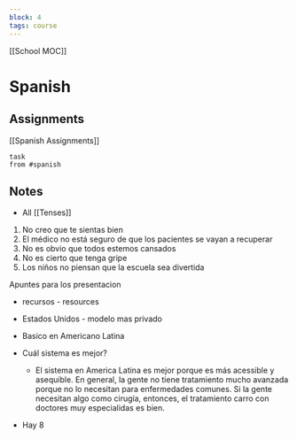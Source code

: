 ```yaml
---
block: 4
tags: course
---
```


[[School MOC]]
# Spanish


## Assignments
[[Spanish Assignments]]
```dataview
task
from #spanish 
```

## Notes
- All [[Tenses]]

1. No creo que te sientas bien
2. El médico no está seguro de que los pacientes se vayan a recuperar
3. No es obvio que todos estemos cansados
4. No es cierto que tenga gripe
5. Los niños no piensan que la escuela sea divertida

Apuntes para los presentacion
- recursos - resources
- Estados Unidos - modelo mas privado
- Basico en Americano Latina
- Cuál sistema es mejor?
	- El sistema en America Latina es mejor porque es más acessible y asequible. En general, la gente no tiene tratamiento mucho avanzada porque no lo necesitan para enfermedades comunes. Si la gente necesitan algo como cirugía, entonces, el tratamiento carro con doctores muy especialidas es bien.


- Hay 8